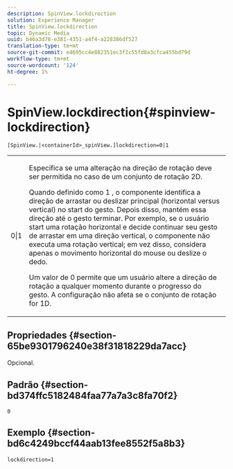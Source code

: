 ```yaml
---
description: SpinView.lockdirection
solution: Experience Manager
title: SpinView.lockdirection
topic: Dynamic Media
uuid: b46a3d78-e381-4351-a4f4-a228386df527
translation-type: tm+mt
source-git-commit: e4695cc4e882351ec3f2c55fd8a3cfca455bd79d
workflow-type: tm+mt
source-wordcount: '124'
ht-degree: 1%

---
```



# SpinView.lockdirection{#spinview-lockdirection}

`[SpinView.|<containerId>_spinView.]lockdirection=0|1`

<table id="table_18D47E7C6A2D4D68B94225CB621D5F7C"> 
 <tbody> 
  <tr> 
   <td colname="col1"> <p> <span class="codeph"> 0|1  </span> </p> </td> 
   <td colname="col2"> <p> Especifica se uma alteração na direção de rotação deve ser permitida no caso de um conjunto de rotação 2D. </p> <p>Quando definido como <span class="codeph"> 1 </span>, o componente identifica a direção de arrastar ou deslizar principal (horizontal versus vertical) no start do gesto. Depois disso, mantém essa direção até o gesto terminar. Por exemplo, se o usuário start uma rotação horizontal e decide continuar seu gesto de arrastar em uma direção vertical, o componente não executa uma rotação vertical; em vez disso, considera apenas o movimento horizontal do mouse ou deslize o dedo. </p> <p>Um valor de <span class="codeph"> 0 </span> permite que um usuário altere a direção de rotação a qualquer momento durante o progresso do gesto. A configuração não afeta se o conjunto de rotação for 1D. </p> </td> 
  </tr> 
 </tbody> 
</table>

## Propriedades {#section-65be9301796240e38f31818229da7acc}

Opcional.

## Padrão {#section-bd374ffc5182484faa77a7a3c8fa70f2}

`0`

## Exemplo {#section-bd6c4249bccf44aab13fee8552f5a8b3}

`lockdirection=1`
